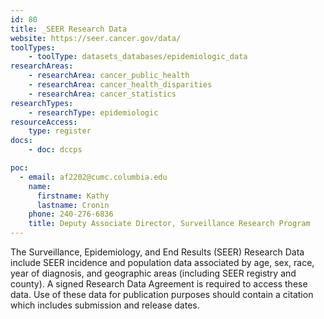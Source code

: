 ```yaml
---
id: 80
title: _SEER Research Data
website: https://seer.cancer.gov/data/
toolTypes:
    - toolType: datasets_databases/epidemiologic_data
researchAreas:
    - researchArea: cancer_public_health
    - researchArea: cancer_health_disparities
    - researchArea: cancer_statistics
researchTypes:
    - researchType: epidemiologic
resourceAccess:
    type: register
docs:
    - doc: dccps

poc:
  - email: af2202@cumc.columbia.edu
    name:
      firstname: Kathy
      lastname: Cronin
    phone: 240-276-6836
    title: Deputy Associate Director, Surveillance Research Program
---
```

The Surveillance, Epidemiology, and End Results (SEER) Research Data include SEER incidence and population data associated by age, sex, race, year of diagnosis, and geographic areas (including SEER registry and county). A signed Research Data Agreement is required to access these data. Use of these data for publication purposes should contain a citation which includes submission and release dates.  
